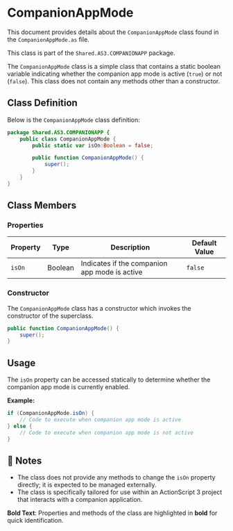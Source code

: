 ---
---
# CompanionAppMode
This document provides details about the `CompanionAppMode` class found in the `CompanionAppMode.as` file.

This class is part of the `Shared.AS3.COMPANIONAPP` package.

The `CompanionAppMode` class is a simple class that contains a static boolean variable indicating whether the companion app mode is active (`true`) or not (`false`).
This class does not contain any methods other than a constructor.


## Class Definition

Below is the `CompanionAppMode` class definition:

```actionscript
package Shared.AS3.COMPANIONAPP {
    public class CompanionAppMode {
        public static var isOn:Boolean = false;

        public function CompanionAppMode() {
            super();
        }
    }
}
```

## Class Members

### Properties

| Property | Type    | Description                                  | Default Value |
|----------|---------|----------------------------------------------|---------------|
| `isOn`   | Boolean | Indicates if the companion app mode is active | `false`       |

### Constructor

The `CompanionAppMode` class has a constructor which invokes the constructor of the superclass.

```actionscript
public function CompanionAppMode() {
    super();
}
```

## Usage

The `isOn` property can be accessed statically to determine whether the companion app mode is currently enabled.

**Example:**

```actionscript
if (CompanionAppMode.isOn) {
    // Code to execute when companion app mode is active
} else {
    // Code to execute when companion app mode is not active
}
```

## 📝 Notes

- The class does not provide any methods to change the `isOn` property directly; it is expected to be managed externally.
- The class is specifically tailored for use within an ActionScript 3 project that interacts with a companion application.

**Bold Text**: Properties and methods of the class are highlighted in **bold** for quick identification.
